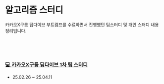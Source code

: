 # 알고리즘 스터디

카카오X구름 딥다이브 부트캠프를 수료하면서 진행했던 팀스터디 및 개인 스터디 내용 정리입니다.

<br>
<br>
<br>


### [💻 카카오X구름 딥다이브 1차 팀 스터디](https://github.com/beta-tester-team2)
- 25.02.26 ~ 25.04.11

